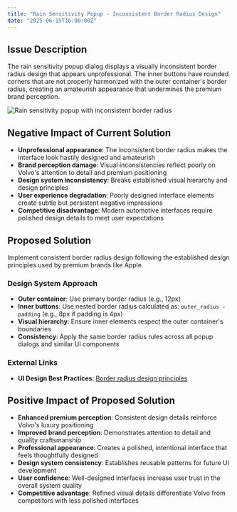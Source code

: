 ```yaml
---
title: "Rain Sensitivity Popup - Inconsistent Border Radius Design"
date: "2025-06-15T16:00:00Z"
---
```


## Issue Description

The rain sensitivity popup dialog displays a visually inconsistent border radius design that appears unprofessional. The inner buttons have rounded corners that are not properly harmonized with the outer container's border radius, creating an amateurish appearance that undermines the premium brand perception.

![Rain sensitivity popup with inconsistent border radius](/issues/28-1.JPG)

## Negative Impact of Current Solution

- **Unprofessional appearance**: The inconsistent border radius makes the interface look hastily designed and amateurish
- **Brand perception damage**: Visual inconsistencies reflect poorly on Volvo's attention to detail and premium positioning
- **Design system inconsistency**: Breaks established visual hierarchy and design principles
- **User experience degradation**: Poorly designed interface elements create subtle but persistent negative impressions
- **Competitive disadvantage**: Modern automotive interfaces require polished design details to meet user expectations

## Proposed Solution

Implement consistent border radius design following the established design principles used by premium brands like Apple.

### Design System Approach

- **Outer container**: Use primary border radius (e.g., 12px)
- **Inner buttons**: Use nested border radius calculated as: `outer_radius - padding` (e.g., 8px if padding is 4px)
- **Visual hierarchy**: Ensure inner elements respect the outer container's boundaries
- **Consistency**: Apply the same border radius rules across all popup dialogs and similar UI components

### External Links

- **UI Design Best Practices**: [Border radius design principles](https://www.youtube.com/shorts/RcZsC56eGUc)

## Positive Impact of Proposed Solution

- **Enhanced premium perception**: Consistent design details reinforce Volvo's luxury positioning
- **Improved brand perception**: Demonstrates attention to detail and quality craftsmanship
- **Professional appearance**: Creates a polished, intentional interface that feels thoughtfully designed
- **Design system consistency**: Establishes reusable patterns for future UI development
- **User confidence**: Well-designed interfaces increase user trust in the overall system quality
- **Competitive advantage**: Refined visual details differentiate Volvo from competitors with less polished interfaces
